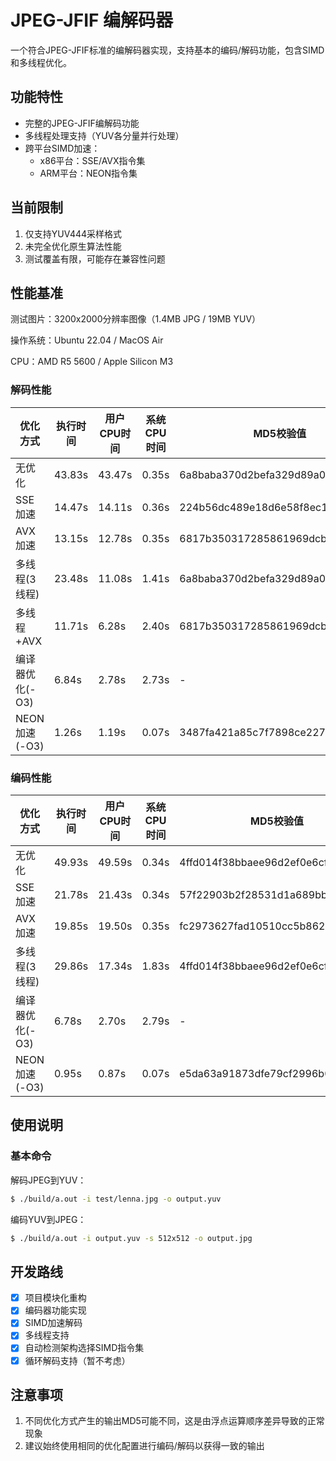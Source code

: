 # JPEG-JFIF 编解码器

一个符合JPEG-JFIF标准的编解码器实现，支持基本的编码/解码功能，包含SIMD和多线程优化。

## 功能特性

- 完整的JPEG-JFIF编解码功能
- 多线程处理支持（YUV各分量并行处理）
- 跨平台SIMD加速：
  - x86平台：SSE/AVX指令集
  - ARM平台：NEON指令集

## 当前限制

1. 仅支持YUV444采样格式
3. 未完全优化原生算法性能
4. 测试覆盖有限，可能存在兼容性问题

## 性能基准

测试图片：3200x2000分辨率图像（1.4MB JPG / 19MB YUV）

操作系统：Ubuntu 22.04 / MacOS Air

CPU：AMD R5 5600 / Apple Silicon M3

### 解码性能

| 优化方式            | 执行时间 | 用户CPU时间 | 系统CPU时间 | MD5校验值                   |
|---------------------|----------|-------------|-------------|-----------------------------|
| 无优化              | 43.83s   | 43.47s      | 0.35s       | 6a8baba370d2befa329d89a0910e7b1f |
| SSE加速             | 14.47s   | 14.11s      | 0.36s       | 224b56dc489e18d6e58f8ec1f2513a28 |
| AVX加速             | 13.15s   | 12.78s      | 0.35s       | 6817b350317285861969dcb57d2fc46a |
| 多线程(3线程)       | 23.48s   | 11.08s      | 1.41s       | 6a8baba370d2befa329d89a0910e7b1f |
| 多线程+AVX          | 11.71s   | 6.28s       | 2.40s       | 6817b350317285861969dcb57d2fc46a |
| 编译器优化(-O3)     | 6.84s    | 2.78s       | 2.73s       | -                           |
| NEON加速(-O3)       | 1.26s    | 1.19s       | 0.07s       | 3487fa421a85c7f7898ce22781d7c1d5 |

### 编码性能

| 优化方式            | 执行时间 | 用户CPU时间 | 系统CPU时间 | MD5校验值                   |
|---------------------|----------|-------------|-------------|-----------------------------|
| 无优化              | 49.93s   | 49.59s      | 0.34s       | 4ffd014f38bbaee96d2ef0e6cf4fcb3e |
| SSE加速             | 21.78s   | 21.43s      | 0.34s       | 57f22903b2f28531d1a689bbd429aebf |
| AVX加速             | 19.85s   | 19.50s      | 0.35s       | fc2973627fad10510cc5b862219f2155 |
| 多线程(3线程)       | 29.86s   | 17.34s      | 1.83s       | 4ffd014f38bbaee96d2ef0e6cf4fcb3e |
| 编译器优化(-O3)     | 6.78s    | 2.70s       | 2.79s       | -                           |
| NEON加速(-O3)       | 0.95s    | 0.87s       | 0.07s       | e5da63a91873dfe79cf2996b07a8e090 |

## 使用说明

### 基本命令

解码JPEG到YUV：
```bash
$ ./build/a.out -i test/lenna.jpg -o output.yuv
```

编码YUV到JPEG：
```bash
$ ./build/a.out -i output.yuv -s 512x512 -o output.jpg
```

## 开发路线

- [x] 项目模块化重构
- [x] 编码器功能实现
- [x] SIMD加速解码
- [x] 多线程支持
- [x] 自动检测架构选择SIMD指令集
- [x] 循环解码支持（暂不考虑）

## 注意事项

1. 不同优化方式产生的输出MD5可能不同，这是由浮点运算顺序差异导致的正常现象
2. 建议始终使用相同的优化配置进行编码/解码以获得一致的输出
